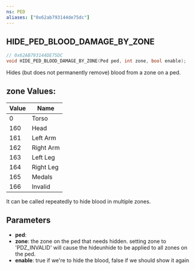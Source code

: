 ```yaml
---
ns: PED
aliases: ["0x62ab793144de75dc"]
---
```

## HIDE_PED_BLOOD_DAMAGE_BY_ZONE

```c
// 0x62AB793144DE75DC
void HIDE_PED_BLOOD_DAMAGE_BY_ZONE(Ped ped, int zone, bool enable);
```

Hides (but does not permanently remove) blood from a zone on a ped.

## zone Values:
| Value | Name |
| --- | --- |
| 0 | Torso |
| 160 | Head |
| 161 | Left Arm |
| 162 | Right Arm |
| 163 | Left Leg |
| 164 | Right Leg |
| 165 | Medals |
| 166 | Invalid |


It can be called repeatedly to hide blood in multiple zones.


## Parameters
* **ped**: 
* **zone**: the zone on the ped that needs hidden. setting zone to 'PDZ_INVALID' will cause the hideunhide to be applied to all zones on the ped.
* **enable**: true if we're to hide the blood, false if we should show it again
